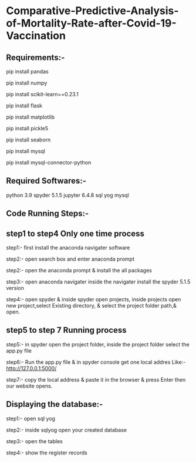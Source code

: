 # Comparative-Predictive-Analysis-of-Mortality-Rate-after-Covid-19-Vaccination
Requirements:-
--------------------

pip install pandas

pip install numpy 

pip install scikit-learn==0.23.1

pip install flask

pip install matplotlib

pip install pickle5

pip install seaborn

pip install mysql

pip install mysql-connector-python


Required Softwares:-
---------------------
python 3.9
spyder 5.1.5
jupyter 6.4.8
sql yog
mysql


Code Running Steps:-
----------------------

step1 to step4  Only one time process
-------------------------------------


step1:- first install the anaconda navigater software

step2:- open search box and enter anaconda prompt

step2:- open the anaconda prompt & install the all packages

step3:- open anaconda navigater inside the navigater install the spyder 5.1.5 version

step4:- open spyder & inside spyder open projects, inside projects open new project,select Existing directory, & select the project folder path,& open.
        
        
step5 to step 7 Running process
-------------------------        
    
step5:- in spyder open the project folder, inside the project folder select the app.py file

step6:- Run the app.py file & in spyder console get one local addres Like:- http://127.0.0.1:5000/ 

step7:- copy the local address & paste it in the browser & press Enter then our website opens.


Displaying the database:-
-------------------------------
step1:- open sql yog

step2:- inside sqlyog open your created database

step3:- open the tables

step4:- show the register records
 
